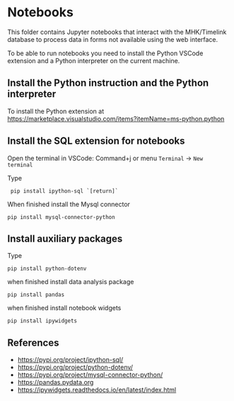 # Notebooks

This folder contains Jupyter notebooks that interact with the MHK/Timelink database to process data in forms not available using the web interface.

To be able to run notebooks you need to install the Python VSCode extension and a Python interpreter on the current machine.

## Install the Python instruction and the Python interpreter

To install the Python extension at https://marketplace.visualstudio.com/items?itemName=ms-python.python

## Install the SQL extension for notebooks

Open the terminal in VSCode: Command+j or menu `Terminal` -> `New terminal`

Type 

     pip install ipython-sql `[return]`

When finished install the Mysql connector


    pip install mysql-connector-python


## Install auxiliary packages

Type 

    pip install python-dotenv

when finished install data analysis package

    pip install pandas

when finished install notebook widgets

    pip install ipywidgets
## References

* https://pypi.org/project/ipython-sql/
* https://pypi.org/project/python-dotenv/
* https://pypi.org/project/mysql-connector-python/
* https://pandas.pydata.org
* https://ipywidgets.readthedocs.io/en/latest/index.html